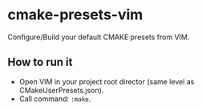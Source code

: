 # cmake-presets-vim

Configure/Build your default CMAKE presets from VIM.

## How to run it

- Open VIM in your project root director (same level as CMakeUserPresets.json).
- Call command: `:make`.
